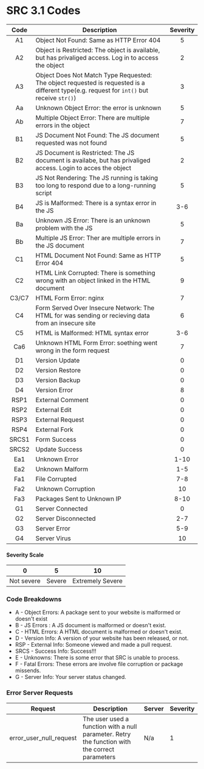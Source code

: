 # SRC 3.1 Codes
| Code | Description | Severity |
| :---: | --- | :---: |
| A1 | Object Not Found: Same as HTTP Error 404 | 5 |
| A2 | Object is Restricted: The object is available, but has privaliged access. Log in to access the object| 2 |
| A3 | Object Does Not Match Type Requested: The object requested is requested is a different type(e.g. request for `int()` but receive `str()`)| 3 |
| Aa | Unknown Object Error: the error is unknown | 5 |
| Ab | Multiple Object Error: There are multiple errors in the object | 7 |
| B1 | JS Document Not Found: The JS document requested was not found | 5 |
| B2 | JS Document is Restricted: The JS document is availabe, but has privaliged access. Login to acces the object | 2 |
| B3 | JS Not Rendering: The JS running is taking too long to respond due to a long-running script | 5 |
| B4 | JS is Malformed: There is a syntax error in the JS | 3-6 |
| Ba | Unknown JS Error: There is an unknown problem with the JS | 5 |
| Bb | Multiple JS Error: Ther are multiple errors in the JS document | 7 |
| C1 | HTML Document Not Found: Same as HTTP Error 404 | 5 |
| C2 | HTML Link Corrupted: There is something wrong with an object linked in the HTML document | 9 |
| C3/C7 | HTML Form Error: nginx | 7 |
| C4 | Form Served Over Insecure Network: The HTML for was sending or recieving data from an insecure site | 6 |
| C5 | HTML is Malformed: HTML syntax error | 3-6 |
| Ca6 | Unknown HTML Form Error: soething went wrong in the form request | 7 |
| D1 | Version Update | 0 |
| D2 | Version Restore | 0 |
| D3 | Version Backup | 0 |
| D4 | Version Error | 8 |
| RSP1 | External Comment | 0 |
| RSP2 | External Edit | 0 |
| RSP3 | External Request | 0 |
| RSP4 | External Fork | 0 |
| SRCS1 | Form Success | 0 |
| SRCS2 | Update Success | 0 |
| Ea1 | Unknown Error | 1-10 |
| Ea2 | Unknown Malform | 1-5 |
| Fa1 | File Corrupted | 7-8|
| Fa2 | Unknown Corruption | 10 |
| Fa3 | Packages Sent to Unknown IP | 8-10 |
| G1 | Server Connected | 0 |
| G2 | Server Disconnected | 2-7 |
| G3 | Server Error | 5-9 |
| G4 | Server Virus | 10 |
#### Severity Scale
| 0 | 5 | 10 |
| --- | --- | --- |
| Not severe | Severe | Extremely Severe |
### Code Breakdowns
+ A - Object Errors: A package sent to your website is malformed or doesn't exist
+ B - JS Errors : A JS document is malformed or doesn't exist.
+ C - HTML Errors: A HTML document is malformed or doesn't exist.
+ D - Version Info: A version of your website has been released, or not.
+ RSP - External Info: Someone viewed and made a pull request.
+ SRCS - Success Info: Success!!!
+ E - Unknowns: There is some error that SRC is unable to process.
+ F - Fatal Errors: These errors are involve file corruption or package missends.
+ G - Server Info: Your server status changed.
### Error Server Requests
| Request | Description | Server | Severity |
| --- | --- | --- | --- |
| error_user_null_request | The user used a function with a null parameter. Retry the function with the correct parameters | N/a | 1 |

